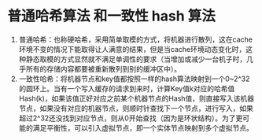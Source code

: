 # 普通哈希算法 和一致性 hash 算法

1. 普通哈希：也称硬哈希，采用简单取模的方式，将机器进行散列，这在cache环境不变的情况下能取得让人满意的结果，但是当cache环境动态变化时，这种静态取模的方式显然就不满足单调性的要求（当增加或减少一台机子时，几乎所有的存储内容都要被重新散列到别的缓冲区中）。
2. 一致性哈希：将机器节点和key值都按照一样的hash算法映射到一个0~2^32的圆环上。当有一个写入缓存的请求到来时，计算Key值k对应的哈希值Hash\(k\)，如果该值正好对应之前某个机器节点的Hash值，则直接写入该机器节点，如果没有对应的机器节点，则顺时针查找下一个节点，进行写入，如果超过2^32还没找到对应节点，则从0开始查找（因为是环状结构）。为了更可能的满足平衡性，可以引入虚拟节点，即一个实体节点映射到多个虚拟节点。

